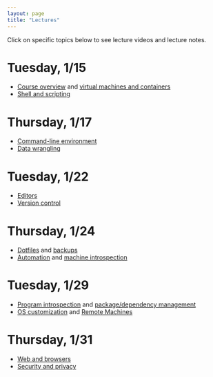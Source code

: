 ```yaml
---
layout: page
title: "Lectures"
---
```


Click on specific topics below to see lecture videos and lecture notes.

# Tuesday, 1/15

- [Course overview](/course-overview/) and [virtual machines and containers](/virtual-machines/)
- [Shell and scripting](/shell/)

# Thursday, 1/17

- [Command-line environment](/command-line/)
- [Data wrangling](/data-wrangling/)

# Tuesday, 1/22

- [Editors](/editors/)
- [Version control](/version-control/)

# Thursday, 1/24

- [Dotfiles](/dotfiles/) and [backups](/backups/)
- [Automation](/automation/) and [machine introspection](/machine-introspection/)

# Tuesday, 1/29
- [Program introspection](/program-introspection/) and [package/dependency management](/package-management/)
- [OS customization](/os-customization/) and [Remote Machines](/remote-machines/)

# Thursday, 1/31

- [Web and browsers](/web/)
- [Security and privacy](/security/)
